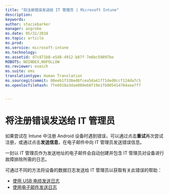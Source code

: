 ```yaml
---
title: "将注册错误发送给 IT 管理员 | Microsoft Intune"
description: 
keywords: 
author: staciebarker
manager: angrobe
ms.date: 05/31/2016
ms.topic: article
ms.prod: 
ms.service: microsoft-intune
ms.technology: 
ms.assetid: d7c871b8-e5d8-4912-b87f-7e6bc59897be
ROBOTS: NOINDEX,NOFOLLOW
ms.reviewer: esmich
ms.suite: ems
translationtype: Human Translation
ms.sourcegitcommit: 08eeb1f330ed8fcea5da41f71ded0ccf124da7c5
ms.openlocfilehash: 7fe6918a3dae009e68f19e1fb005414704aee7f7


---
```



# 将注册错误发送给 IT 管理员

如果尝试在 Intune 中注册 Android 设备时遇到错误，可以通过点击**重试**再次尝试注册，或通过点击**发送信息**，在电子邮件中向 IT 管理员发送错误信息。

一封以 IT 管理员作为发送地址的电子邮件会自动创建并包含 IT 管理员对设备进行故障排除所需的日志。

可通过不同的方法将设备的数据日志发送给 IT 管理员以获取有关此错误的帮助：

- [使用 USB 电缆发送日志](send-diagnostic-data-logs-to-your-it-administrator-using-a-usb-cable-android.md)
- [使用电子邮件发送日志](send-diagnostic-data-logs-to-your-it-administrator-using-email-android.md)




<!--HONumber=Aug16_HO5-->



